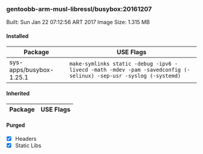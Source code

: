 ### gentoobb-arm-musl-libressl/busybox:20161207

Built: Sun Jan 22 07:12:56 ART 2017
Image Size: 1.315 MB
#### Installed
Package | USE Flags
--------|----------
sys-apps/busybox-1.25.1 | `make-symlinks static -debug -ipv6 -livecd -math -mdev -pam -savedconfig (-selinux) -sep-usr -syslog (-systemd)`
#### Inherited
Package | USE Flags
--------|----------
#### Purged
- [x] Headers
- [x] Static Libs

